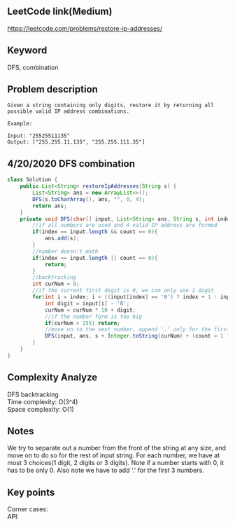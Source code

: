 ## LeetCode link(Medium)
https://leetcode.com/problems/restore-ip-addresses/

## Keyword
DFS, combination

## Problem description
```
Given a string containing only digits, restore it by returning all possible valid IP address combinations.

Example:

Input: "25525511135"
Output: ["255.255.11.135", "255.255.111.35"]
```
## 4/20/2020 DFS combination

```java
class Solution {
    public List<String> restoreIpAddresses(String s) {
        List<String> ans = new ArrayList<>();
        DFS(s.toCharArray(), ans, "", 0, 4);
        return ans;
    }
    private void DFS(char[] input, List<String> ans, String s, int index, int count){
        //if all numbers are used and 4 valid IP address are formed
        if(index == input.length && count == 0){
            ans.add(s);
        }
        //number doesn't math
        if(index == input.length || count == 0){
            return;
        }
        //backtracking
        int curNum = 0;
        //if the current first digit is 0, we can only use 1 digit
        for(int i = index; i < ((input[index] == '0') ? index + 1 : input.length); i++){
            int digit = input[i] - '0';
            curNum = curNum * 10 + digit;
            //if the number form is too big
            if(curNum > 255) return;
            //move on to the next number, append '.' only for the first 3 numbers
            DFS(input, ans, s + Integer.toString(curNum) + (count > 1 ? "." : ""), i + 1, count - 1);
        }
    }
}
```

## Complexity Analyze
DFS backtracking\
Time complexity: O(3^4)\
Space complexity: O(1)

## Notes
We try to separate out a number from the front of the string at any size, and move on to do so for the rest of input string. For each number, we have at most 3 choices(1 digit, 2 digits or 3 digits). Note if a number starts with 0, it has to be only 0. Also note we have to add '.' for the first 3 numbers.

## Key points
Corner cases: \
API:
